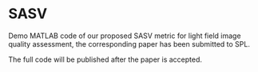 # SASV

Demo MATLAB code of our proposed SASV metric for light field image quality assessment, the corresponding paper has been submitted to SPL.

The full code will be published after the paper is accepted.
